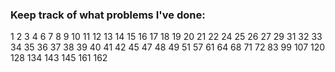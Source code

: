 ### Keep track of what problems I've done:
1
2
3
4
6
7
8
9
10
11
12
13
14
15
16
17 
18
19
20
21
22
24
25
26
27
29
31
32
33
34
35
36
37
38
39
40
41
42
45
47
48
49
51
57
61
64
68
71
72
83
99
107
120
128
134
143
145
161
162
